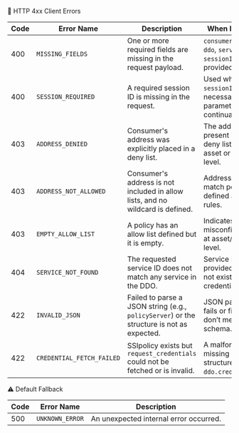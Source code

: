 📁 HTTP 4xx Client Errors

| Code | Error Name             | Description                                                                                   | When It's Used                                                                 |
|------|------------------------|-----------------------------------------------------------------------------------------------|---------------------------------------------------------------------------------|
| 400  | `MISSING_FIELDS`       | One or more required fields are missing in the request payload.                              | `consumerAddress`, `ddo`, `serviceId`, or `sessionId` is not provided.         |
| 400  | `SESSION_REQUIRED`     | A required session ID is missing in the request.                                              | Used when `sessionId` is a necessary parameter for continuation.               |
| 403  | `ADDRESS_DENIED`       | Consumer's address was explicitly placed in a deny list.                                      | The address is present in the deny list at either asset or service level.      |
| 403  | `ADDRESS_NOT_ALLOWED`  | Consumer's address is not included in allow lists, and no wildcard is defined.               | Address doesn’t match policy-defined allow rules.                              |
| 403  | `EMPTY_ALLOW_LIST`     | A policy has an allow list defined but it is empty.                                           | Indicates policy misconfiguration at asset/service level.                      |
| 404  | `SERVICE_NOT_FOUND`    | The requested service ID does not match any service in the DDO.                              | Service ID provided does not exist in the credentialSubject.                   |
| 422  | `INVALID_JSON`         | Failed to parse a JSON string (e.g., `policyServer`) or the structure is not as expected.    | JSON parsing fails or fields don’t meet the schema.                            |
| 422  | `CREDENTIAL_FETCH_FAILED` | SSIpolicy exists but `request_credentials` could not be fetched or is invalid.             | A malformed or missing SSI structure inside `ddo.credentials`.                 |

⚠️ Default Fallback

| Code | Error Name          | Description                                |
|------|---------------------|--------------------------------------------|
| 500  | `UNKNOWN_ERROR`     | An unexpected internal error occurred.     |
